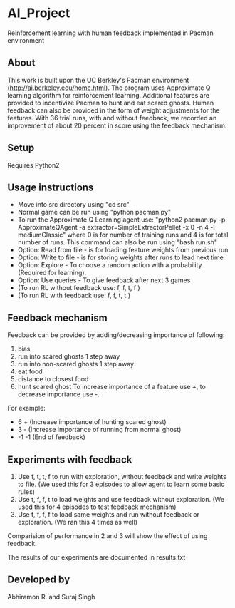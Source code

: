 # AI_Project
Reinforcement learning with human feedback implemented in Pacman environment

## About
This work is built upon the UC Berkley's Pacman environment (http://ai.berkeley.edu/home.html).
The program uses Approximate Q learning algorithm for reinforcement learning. Additional features are provided to incentivize Pacman to hunt and eat scared ghosts. Human feedback can also be provided in the form of weight adjustments for the features. With 36 trial runs, with and without feedback, we recorded an improvement of about 20 percent in score using the feedback mechanism.

## Setup
Requires Python2

## Usage instructions
* Move into src directory using "cd src"
* Normal game can be run using "python pacman.py"
* To run the Approximate Q Learning agent use: "python2 pacman.py -p ApproximateQAgent -a extractor=SimpleExtractorPellet -x 0 -n 4 -l mediumClassic" where 0 is for number of training runs and 4 is for total number of runs. This command can also be run using "bash run.sh"
* Option: Read from file - is for loading feature weights from previous run
* Option: Write to file - is for storing weights after runs to lead next time
* Option: Explore - To choose a random action with a probability (Required for learning).
* Option: Use queries - To give feedback after next 3 games
* (To run RL without feedback use: f, f, t, f )
* (To run RL with feedback use: f, f, t, t )

## Feedback mechanism
Feedback can be provided by adding/decreasing importance of following:
1. bias
2. run into scared ghosts 1 step away
3. run into non-scared ghosts 1 step away
4. eat food
5. distance to closest food
6. hunt scared ghost
To increase importance of a feature use *+*, to decrease importance use *-*.

For example:  
* 6 + (Increase importance of hunting scared ghost)
* 3 - (Increase importance of running from normal ghost)
* -1 -1 (End of feedback)

## Experiments with feedback
1. Use f, t, t, f to run with exploration, without feedback and write weights to file. (We used this for 3 episodes to allow agent to learn some basic rules)
2. Use t, f, f, t to load weights and use feedback without exploration. (We used this for 4 episodes to test feedback mechanism)
3. Use t, f, f, f to load same weights and run without feedback or exploration. (We ran this 4 times as well)

Comparision of performance in 2 and 3 will show the effect of using feedback.

The results of our experiments are documented in results.txt

## Developed by
Abhiramon R. and Suraj Singh